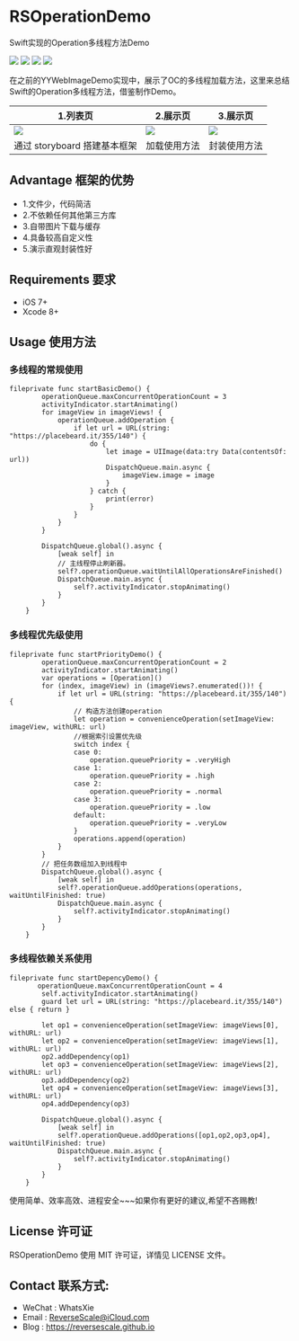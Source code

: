 # RSOperationDemo
Swift实现的Operation多线程方法Demo


![](https://img.shields.io/badge/platform-iOS-red.svg) ![](https://img.shields.io/badge/language-Objective--C-orange.svg) ![](https://img.shields.io/badge/download-1.8MB-brightgreen.svg
) ![](https://img.shields.io/badge/license-MIT%20License-brightgreen.svg) 

在之前的YYWebImageDemo实现中，展示了OC的多线程加载方法，这里来总结Swift的Operation多线程方法，借鉴制作Demo。

|1.列表页 |2.展示页 |3.展示页 |
| ------------- | ------------- | ------------- |
| ![](http://og1yl0w9z.bkt.clouddn.com/18-3-20/97364743.jpg) | ![](http://og1yl0w9z.bkt.clouddn.com/18-3-20/73732357.jpg) | ![](http://og1yl0w9z.bkt.clouddn.com/18-3-20/62310492.jpg) |
| 通过 storyboard 搭建基本框架 | 加载使用方法 | 封装使用方法 |


## Advantage 框架的优势
* 1.文件少，代码简洁
* 2.不依赖任何其他第三方库
* 3.自带图片下载与缓存
* 4.具备较高自定义性
* 5.演示直观封装性好

## Requirements 要求
* iOS 7+
* Xcode 8+


## Usage 使用方法
### 多线程的常规使用
```
fileprivate func startBasicDemo() {
        operationQueue.maxConcurrentOperationCount = 3
        activityIndicator.startAnimating()
        for imageView in imageViews! {
            operationQueue.addOperation {
                if let url = URL(string: "https://placebeard.it/355/140") {
                    do {
                        let image = UIImage(data:try Data(contentsOf: url))
                        DispatchQueue.main.async {
                            imageView.image = image
                        }
                    } catch {
                        print(error)
                    }
                }
            }
        }
        
        DispatchQueue.global().async {
            [weak self] in
            // 主线程停止刷新器。
            self?.operationQueue.waitUntilAllOperationsAreFinished()
            DispatchQueue.main.async {
                self?.activityIndicator.stopAnimating()
            }
        }
    }

```
### 多线程优先级使用
```
fileprivate func startPriorityDemo() {
        operationQueue.maxConcurrentOperationCount = 2
        activityIndicator.startAnimating()
        var operations = [Operation]()
        for (index, imageView) in (imageViews?.enumerated())! {
            if let url = URL(string: "https://placebeard.it/355/140") {
                // 构造方法创建operation
                let operation = convenienceOperation(setImageView: imageView, withURL: url)
                //根据索引设置优先级
                switch index {
                case 0:
                    operation.queuePriority = .veryHigh
                case 1:
                    operation.queuePriority = .high
                case 2:
                    operation.queuePriority = .normal
                case 3:
                    operation.queuePriority = .low
                default:
                    operation.queuePriority = .veryLow
                }
                operations.append(operation)
            }
        }
        // 把任务数组加入到线程中
        DispatchQueue.global().async {
            [weak self] in
            self?.operationQueue.addOperations(operations, waitUntilFinished: true)
            DispatchQueue.main.async {
                self?.activityIndicator.stopAnimating()
            }
        }
    }

```
### 多线程依赖关系使用
```
fileprivate func startDepencyDemo() {
       operationQueue.maxConcurrentOperationCount = 4
        self.activityIndicator.startAnimating()
        guard let url = URL(string: "https://placebeard.it/355/140") else { return }
        
        let op1 = convenienceOperation(setImageView: imageViews[0], withURL: url)
        let op2 = convenienceOperation(setImageView: imageViews[1], withURL: url)
        op2.addDependency(op1)
        let op3 = convenienceOperation(setImageView: imageViews[2], withURL: url)
        op3.addDependency(op2)
        let op4 = convenienceOperation(setImageView: imageViews[3], withURL: url)
        op4.addDependency(op3)
        
        DispatchQueue.global().async {
            [weak self] in
            self?.operationQueue.addOperations([op1,op2,op3,op4], waitUntilFinished: true)
            DispatchQueue.main.async {
                self?.activityIndicator.stopAnimating()
            }
        }
    }
```
使用简单、效率高效、进程安全~~~如果你有更好的建议,希望不吝赐教!


## License 许可证
RSOperationDemo 使用 MIT 许可证，详情见 LICENSE 文件。


## Contact 联系方式:
* WeChat : WhatsXie
* Email : ReverseScale@iCloud.com
* Blog : https://reversescale.github.io
